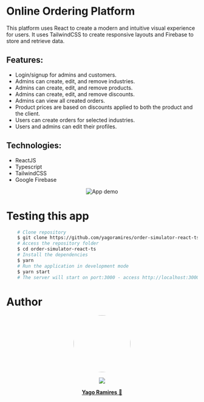 <h1 > Online Ordering Platform </h1>

<p>This platform uses React to create a modern and intuitive visual experience for users. It uses TailwindCSS to create responsive layouts and Firebase to store and retrieve data.</p>

<h2> Features: </h2>
<ul>
    <li>Login/signup for admins and customers.</li>
    <li>Admins can create, edit, and remove industries.</li>
    <li>Admins can create, edit, and remove products.</li>
    <li>Admins can create, edit, and remove discounts.</li>
    <li>Admins can view all created orders.</li>
    <li>Product prices are based on discounts applied to both the product and the client.</li>
    <li>Users can create orders for selected industries.</li>
    <li>Users and admins can edit their profiles.</li>
</ul>

<h2> Technologies: </h2>
<ul>
    <li>ReactJS</li>
    <li>Typescript</li>
    <li>TailwindCSS</li>
    <li>Google Firebase</li>
</ul>

<p align="center">
<img src="./src/assets/readme.gif" title="App demo" alt='App demo' />
</p>

<h1> Testing this app </h1>

```bash
    # Clone repository
    $ git clone https://github.com/yagoramires/order-simulator-react-ts.git
    # Access the repository folder
    $ cd order-simulator-react-ts
    # Install the dependencies
    $ yarn
    # Run the application in development mode
    $ yarn start
    # The server will start on port:3000 - access http://localhost:3000/
```

<h1> Author </h1>

<div align="center" >
    <p>
        <img style="border-radius: 50%;" src="https://i.imgur.com/mDJjScy.jpg" width="150px;" />
    </p>
    <p>
        <a
            href="https://www.linkedin.com/in/yagoramires/"
            target="_blank"
            >
            <img src="https://img.shields.io/badge/LinkedIn-0077B5?style=for-the-badge&logo=linkedin&logoColor=white" target="_blank"/>
        </a>
    </p>
    <p>
        <a href="https://github.com/yagoramires" ><b>Yago Ramires</b> 🚀</a>
    </p>
</div>
